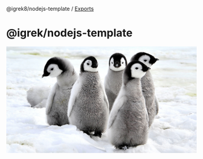 @igrek8/nodejs-template / [Exports](modules.md)

# @igrek/nodejs-template

![alt](./media/emperor-penguin-chicks.webp)

